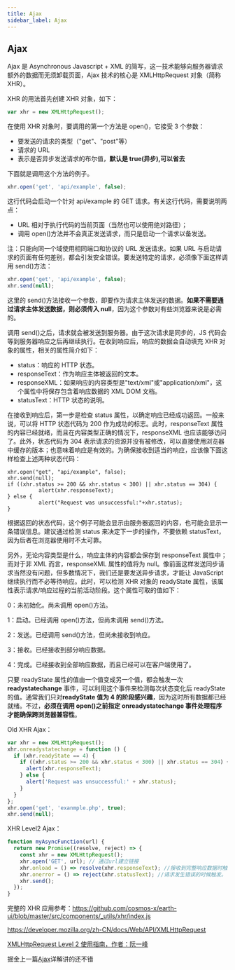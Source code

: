 ```yaml
---
title: Ajax
sidebar_label: Ajax
---
```


## Ajax

Ajax 是 Asynchronous Javascript + XML 的简写，这一技术能够向服务器请求额外的数据而无须卸载页面，Ajax 技术的核心是 XMLHttpRequest 对象（简称 XHR）。

XHR 的用法首先创建 XHR 对象，如下：

```js
var xhr = new XMLHttpRequest();
```

在使用 XHR 对象时，要调用的第一个方法是 open()，它接受 3 个参数：

- 要发送的请求的类型（"get"、"post"等）
- 请求的 URL
- 表示是否异步发送请求的布尔值，**默认是 true(异步),可以省去**

下面就是调用这个方法的例子。

```js
xhr.open('get', 'api/example', false);
```

这行代码会启动一个针对 api/example 的 GET 请求。有关这行代码，需要说明两点：

- URL 相对于执行代码的当前页面（当然也可以使用绝对路径）；
- 调用 open()方法并不会真正发送请求，而只是启动一个请求以备发送。

注：只能向同一个域使用相同端口和协议的 URL 发送请求。如果 URL 与启动请求的页面有任何差别，都会引发安全错误。要发送特定的请求，必须像下面这样调用 send()方法：

```js
xhr.open('get', 'api/example', false);
xhr.send(null);
```

这里的 send()方法接收一个参数，即要作为请求主体发送的数据。**如果不需要通过请求主体发送数据，则必须传入 null**，因为这个参数对有些浏览器来说是必需的。

调用 send()之后，请求就会被发送到服务器。由于这次请求是同步的，JS 代码会等到服务器响应之后再继续执行。在收到响应后，响应的数据会自动填充 XHR 对象的属性，相关的属性简介如下：

- status：响应的 HTTP 状态。
- responseText：作为响应主体被返回的文本。
- responseXML：如果响应的内容类型是"text/xml"或"application/xml"，这个属性中将保存包含着响应数据的 XML DOM 文档。
- statusText：HTTP 状态的说明。

在接收到响应后，第一步是检查 status 属性，以确定响应已经成功返回。一般来说，可以将 HTTP 状态代码为 200 作为成功的标志。此时，responseText 属性的内容已经就绪，而且在内容类型正确的情况下，responseXML 也应该能够访问了。此外，状态代码为 304 表示请求的资源并没有被修改，可以直接使用浏览器中缓存的版本；也意味着响应是有效的。为确保接收到适当的响应，应该像下面这样检查上述两种状态代码：

```
xhr.open("get", "api/example", false);
xhr.send(null);
if ((xhr.status >= 200 && xhr.status < 300) || xhr.status == 304) {
          alert(xhr.responseText);
} else {
          alert("Request was unsuccessful:"+xhr.status);
}
```

根据返回的状态代码，这个例子可能会显示由服务器返回的内容，也可能会显示一条错误信息。建议通过检测 status 来决定下一步的操作，不要依赖 statusText，因为后者在浏览器使用时不太可靠。

另外，无论内容类型是什么，响应主体的内容都会保存到 responseText 属性中；而对于非 XML 而言，responseXML 属性的值将为 null。像前面这样发送同步请求当然没有问题，但多数情况下，我们还是要发送异步请求，才能让 JavaScript 继续执行而不必等待响应。此时，可以检测 XHR 对象的 readyState 属性，该属性表示请求/响应过程的当前活动阶段。这个属性可取的值如下：

0：未初始化。尚未调用 open()方法。

1：启动。已经调用 open()方法，但尚未调用 send()方法。

2：发送。已经调用 send()方法，但尚未接收到响应。

3：接收。已经接收到部分响应数据。

4：完成。已经接收到全部响应数据，而且已经可以在客户端使用了。

只要 readyState 属性的值由一个值变成另一个值，都会触发一次 **readystatechange** 事件，可以利用这个事件来检测每次状态变化后 readyState 的值。通常我们只对**readyState 值为 4 的阶段感兴趣**，因为这时所有数据都已经就绪。不过，**必须在调用 open()之前指定 onreadystatechange 事件处理程序才能确保跨浏览器兼容性**。

Old XHR Ajax：

```js
var xhr = new XMLHttpRequest();
xhr.onreadystatechange = function () {
  if (xhr.readyState == 4) {
    if ((xhr.status >= 200 && xhr.status < 300) || xhr.status == 304) {
      alert(xhr.responseText);
    } else {
      alert('Request was unsuccessful:' + xhr.status);
    }
  }
};
xhr.open('get', 'exanmple.php', true);
xhr.send(null);
```

XHR Level2 Ajax：

```js
function myAsyncFunction(url) {
  return new Promise((resolve, reject) => {
    const xhr = new XMLHttpRequest();
    xhr.open('GET', url); // 通过url建立链接
    xhr.onload = () => resolve(xhr.responseText); //接收到完整响应数据时触发
    xhr.onerror = () => reject(xhr.statusText); //请求发生错误的时候触发。
    xhr.send();
  });
}
```

完整的 XHR 应用参考：https://github.com/cosmos-x/earth-ui/blob/master/src/components/_utils/xhr/index.js

https://developer.mozilla.org/zh-CN/docs/Web/API/XMLHttpRequest

[XMLHttpRequest Level 2 使用指南，作者：阮一峰](http://www.ruanyifeng.com/blog/2012/09/xmlhttprequest_level_2.html)

掘金上一篇[Ajax](https://juejin.im/post/5a20b1f1f265da432529179c#heading-8)详解讲的还不错
